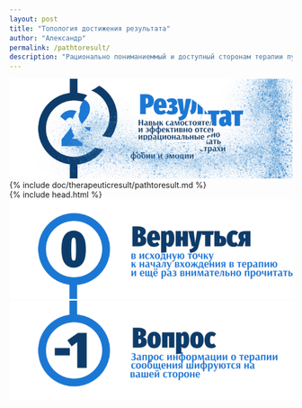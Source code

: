 ```yaml
---
layout: post
title: "Топология достижения результата"
author: "Александр"
permalink: /pathtoresult/
description: "Рационально пониманиеммый и доступный сторонам терапии путь достижения взаимно признаваемого результата"
---
```


<a href="/result/">![Следы от шагов на пути прохожения терапии](/_img/21.png)</a>
{% include doc/therapeuticresult/pathtoresult.md %}   
{% include head.html %}
<a href="/result/">![Psychotherapy for Russian-speaking IT professionals](/_img/0.png)</a>  
<a href="https://bit.ly/3yhBEb4" target=_blank>![Вопросы ответы для пациента психотерапевта](/_img/-1.png)</a>
